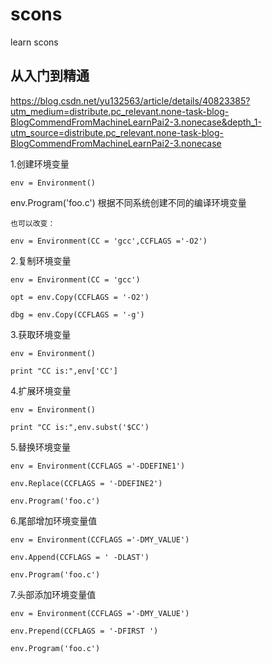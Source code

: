 # scons
learn scons

## 从入门到精通 

https://blog.csdn.net/yu132563/article/details/40823385?utm_medium=distribute.pc_relevant.none-task-blog-BlogCommendFromMachineLearnPai2-3.nonecase&depth_1-utm_source=distribute.pc_relevant.none-task-blog-BlogCommendFromMachineLearnPai2-3.nonecase

1.创建环境变量

    env = Environment()
    
   env.Program('foo.c')       根据不同系统创建不同的编译环境变量
   
    也可以改变：
    
    env = Environment(CC = 'gcc',CCFLAGS ='-O2')
    
    
2.复制环境变量

    env = Environment(CC = 'gcc')
    
    opt = env.Copy(CCFLAGS = '-O2')
    
    dbg = env.Copy(CCFLAGS = '-g')
    

3.获取环境变量

    env = Environment()
    
    print "CC is:",env['CC']
    
    
    
4.扩展环境变量

    env = Environment()
    
    print "CC is:",env.subst('$CC')
    
 
5.替换环境变量

    env = Environment(CCFLAGS ='-DDEFINE1')
    
    env.Replace(CCFLAGS = '-DDEFINE2')
    
    env.Program('foo.c')
    
    
6.尾部增加环境变量值

    env = Environment(CCFLAGS ='-DMY_VALUE')
    
    env.Append(CCFLAGS = ' -DLAST')
    
    env.Program('foo.c')
    
 
7.头部添加环境变量值

    env = Environment(CCFLAGS ='-DMY_VALUE')
    
    env.Prepend(CCFLAGS = '-DFIRST ')
    
    env.Program('foo.c')
    
